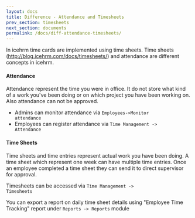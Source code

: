 ```yaml
---
layout: docs
title: Difference - Attendance and Timesheets
prev_section: timesheets
next_section: documents
permalink: /docs/diff-attendance-timesheets/
---
```

In icehrm time cards are implemented using time sheets. Time sheets (http://blog.icehrm.com/docs/timesheets/) and attendance are different concepts in icehrm. 

#### Attendance

Attendance represent the time you were in office. It do not store what kind of a work you've been doing or 
on which project you have been working on. Also attendance can not be approved. 

- Admins can monitor attendance via <code>Employees->Monitor attendance</code>
- Employees can register attendance via <code>Time Management -> Attendance</code>

#### Time Sheets

Time sheets and time entries represent actual work you have been doing. A time sheet which represent one week
can have multiple time entries. Once an employee completed a time sheet they can send it to direct 
supervisor for approval.

Timesheets can be accessed via <code>Time Management -> Timesheets</code>

You can export a report on daily time sheet details using "Employee Time Tracking" report under 
<code>Reports -> Reports</code> module



